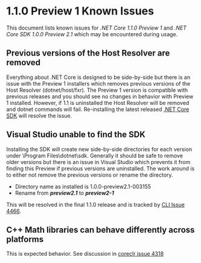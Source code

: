 # 1.1.0 Preview 1 Known Issues

This document lists known issues for *.NET Core 1.1.0 Preview 1* and *.NET Core SDK 1.0.0 Preview 2.1* which may be encountered during usage.

## Previous versions of the Host Resolver are removed

Everything about .NET Core is designed to be side-by-side but there is an issue with the Preview 1 installers which removes previous versions of the Host Resolver (dotnet/host/fxr). The Preview 1 version is compatible with previous releases and you should see no changes in behavior with Preview 1 installed. However, if 1.1 is uninstalled the Host Resolver will be removed and dotnet commands will fail. Re-installing the latest released [.NET Core SDK](https://dotnet.microsoft.com/download) will resolve the issue.

## Visual Studio unable to find the SDK

Installing the SDK will create new side-by-side directories for each version under \Program Files\dotnet\sdk. Generally it should be safe to remove older versions but there is an issue in Visual Studio which prevents it from finding this Preview if previous versions are uninstalled. The work around is to either not remove the previous versions or rename the directory.

- Directory name as installed is 1.0.0-preview2.1-003155
- Rename from ***preview2.1*** to ***preview2-1***

This will be resolved in the final 1.1.0 release and is tracked by [CLI Issue 4466](https://github.com/dotnet/cli/issues/4466).

## C++ Math libraries can behave differently across platforms

This is expected behavior. See discussion in [coreclr issue 4318](https://github.com/dotnet/coreclr/issues/4318)
